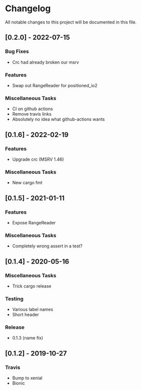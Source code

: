 # Changelog

All notable changes to this project will be documented in this file.

## [0.2.0] - 2022-07-15

### Bug Fixes

- Crc had already broken our msrv

### Features

- Swap out RangeReader for positioned_io2

### Miscellaneous Tasks

- CI on github actions
- Remove travis links
- Absolutely no idea what github-actions wants

## [0.1.6] - 2022-02-19

### Features

- Upgrade crc (MSRV 1.46)

### Miscellaneous Tasks

- New cargo fmt

## [0.1.5] - 2021-01-11

### Features

- Expose RangeReader

### Miscellaneous Tasks

- Completely wrong assert in a test?

## [0.1.4] - 2020-05-16

### Miscellaneous Tasks

- Trick cargo release

### Testing

- Various label names
- Short header

### Release

- 0.1.3 (name fix)

## [0.1.2] - 2019-10-27

### Travis

- Bump to xenial
- Bionic

<!-- generated by git-cliff -->
